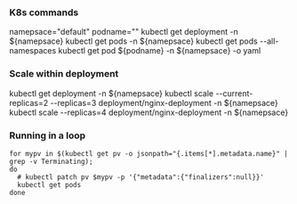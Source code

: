 

### K8s commands
namepsace="default"
podname=""
kubectl get deployment -n ${namepsace}
kubectl get pods -n ${namepsace}
kubectl get pods --all-namespaces
kubectl get pod ${podname} -n ${namepsace} -o yaml


### Scale within deployment
kubectl get deployment -n ${namepsace}
kubectl scale --current-replicas=2 --replicas=3 deployment/nginx-deployment -n ${namepsace}
kubectl scale --replicas=4 deployment/nginx-deployment -n ${namepsace}

### Running in a loop
```
for mypv in $(kubectl get pv -o jsonpath="{.items[*].metadata.name}" | grep -v Terminating);
do
  # kubectl patch pv $mypv -p '{"metadata":{"finalizers":null}}'
  kubectl get pods
done
```

